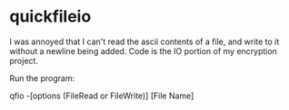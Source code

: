 # quickfileio
I was annoyed that I can't read the ascii contents of a file, and write to it without a newline being added.
Code is the IO portion of my encryption project.

Run the program:

qfio -[options (FileRead or FileWrite)] [File Name]
